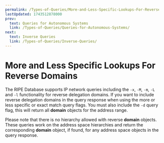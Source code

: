 ```yaml
---
permalink: /Types-of-Queries/More-and-Less-Specific-Lookups-For-Reverse-Domains
lastUpdated: 1743512878000
prev:
  text: Queries for Autonomous Systems
  link: /Types-of-Queries/Queries-for-Autonomous-Systems/
next:
  text: Inverse Queries
  link: /Types-of-Queries/Inverse-Queries/
---
```


# More and Less Specific Lookups For Reverse Domains

The RIPE Database supports IP network queries including the `-x`, `-M`, `-m`, `-L` and `-l` functionality for reverse delegation domains. If you want to include reverse delegation domains in the query response when using the more or less specific or exact match query flags. You must also include the `-d` query flag, this will return all **domain** objects for the address range.

Please note that there is no hierarchy allowed with reverse **domain** objects. These queries work on the address space hierarchies and return the corresponding **domain** object, if found, for any address space objects in the query response.
